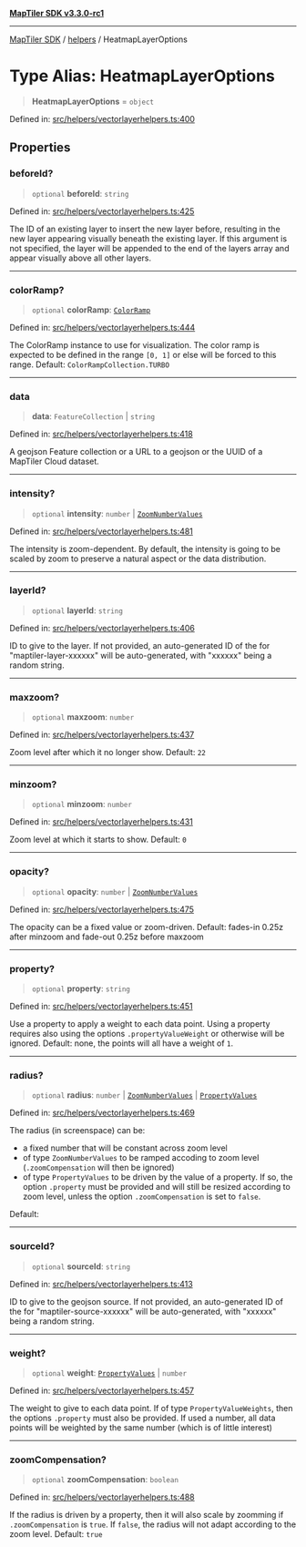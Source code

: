 [**MapTiler SDK v3.3.0-rc1**](../../../../README.md)

***

[MapTiler SDK](../../../../README.md) / [helpers](../README.md) / HeatmapLayerOptions

# Type Alias: HeatmapLayerOptions

> **HeatmapLayerOptions** = `object`

Defined in: [src/helpers/vectorlayerhelpers.ts:400](https://github.com/maptiler/maptiler-sdk-js/blob/d9cb958ebf063ecde2f6f583eb172e5a83460e6a/src/helpers/vectorlayerhelpers.ts#L400)

## Properties

### beforeId?

> `optional` **beforeId**: `string`

Defined in: [src/helpers/vectorlayerhelpers.ts:425](https://github.com/maptiler/maptiler-sdk-js/blob/d9cb958ebf063ecde2f6f583eb172e5a83460e6a/src/helpers/vectorlayerhelpers.ts#L425)

The ID of an existing layer to insert the new layer before, resulting in the new layer appearing
visually beneath the existing layer. If this argument is not specified, the layer will be appended
to the end of the layers array and appear visually above all other layers.

***

### colorRamp?

> `optional` **colorRamp**: [`ColorRamp`](../../../../classes/ColorRamp.md)

Defined in: [src/helpers/vectorlayerhelpers.ts:444](https://github.com/maptiler/maptiler-sdk-js/blob/d9cb958ebf063ecde2f6f583eb172e5a83460e6a/src/helpers/vectorlayerhelpers.ts#L444)

The ColorRamp instance to use for visualization. The color ramp is expected to be defined in the
range `[0, 1]` or else will be forced to this range.
Default: `ColorRampCollection.TURBO`

***

### data

> **data**: `FeatureCollection` \| `string`

Defined in: [src/helpers/vectorlayerhelpers.ts:418](https://github.com/maptiler/maptiler-sdk-js/blob/d9cb958ebf063ecde2f6f583eb172e5a83460e6a/src/helpers/vectorlayerhelpers.ts#L418)

A geojson Feature collection or a URL to a geojson or the UUID of a MapTiler Cloud dataset.

***

### intensity?

> `optional` **intensity**: `number` \| [`ZoomNumberValues`](ZoomNumberValues.md)

Defined in: [src/helpers/vectorlayerhelpers.ts:481](https://github.com/maptiler/maptiler-sdk-js/blob/d9cb958ebf063ecde2f6f583eb172e5a83460e6a/src/helpers/vectorlayerhelpers.ts#L481)

The intensity is zoom-dependent. By default, the intensity is going to be scaled by zoom to preserve
a natural aspect or the data distribution.

***

### layerId?

> `optional` **layerId**: `string`

Defined in: [src/helpers/vectorlayerhelpers.ts:406](https://github.com/maptiler/maptiler-sdk-js/blob/d9cb958ebf063ecde2f6f583eb172e5a83460e6a/src/helpers/vectorlayerhelpers.ts#L406)

ID to give to the layer.
If not provided, an auto-generated ID of the for "maptiler-layer-xxxxxx" will be auto-generated,
with "xxxxxx" being a random string.

***

### maxzoom?

> `optional` **maxzoom**: `number`

Defined in: [src/helpers/vectorlayerhelpers.ts:437](https://github.com/maptiler/maptiler-sdk-js/blob/d9cb958ebf063ecde2f6f583eb172e5a83460e6a/src/helpers/vectorlayerhelpers.ts#L437)

Zoom level after which it no longer show.
Default: `22`

***

### minzoom?

> `optional` **minzoom**: `number`

Defined in: [src/helpers/vectorlayerhelpers.ts:431](https://github.com/maptiler/maptiler-sdk-js/blob/d9cb958ebf063ecde2f6f583eb172e5a83460e6a/src/helpers/vectorlayerhelpers.ts#L431)

Zoom level at which it starts to show.
Default: `0`

***

### opacity?

> `optional` **opacity**: `number` \| [`ZoomNumberValues`](ZoomNumberValues.md)

Defined in: [src/helpers/vectorlayerhelpers.ts:475](https://github.com/maptiler/maptiler-sdk-js/blob/d9cb958ebf063ecde2f6f583eb172e5a83460e6a/src/helpers/vectorlayerhelpers.ts#L475)

The opacity can be a fixed value or zoom-driven.
Default: fades-in 0.25z after minzoom and fade-out 0.25z before maxzoom

***

### property?

> `optional` **property**: `string`

Defined in: [src/helpers/vectorlayerhelpers.ts:451](https://github.com/maptiler/maptiler-sdk-js/blob/d9cb958ebf063ecde2f6f583eb172e5a83460e6a/src/helpers/vectorlayerhelpers.ts#L451)

Use a property to apply a weight to each data point. Using a property requires also using
the options `.propertyValueWeight` or otherwise will be ignored.
Default: none, the points will all have a weight of `1`.

***

### radius?

> `optional` **radius**: `number` \| [`ZoomNumberValues`](ZoomNumberValues.md) \| [`PropertyValues`](PropertyValues.md)

Defined in: [src/helpers/vectorlayerhelpers.ts:469](https://github.com/maptiler/maptiler-sdk-js/blob/d9cb958ebf063ecde2f6f583eb172e5a83460e6a/src/helpers/vectorlayerhelpers.ts#L469)

The radius (in screenspace) can be:
- a fixed number that will be constant across zoom level
- of type `ZoomNumberValues` to be ramped accoding to zoom level (`.zoomCompensation` will then be ignored)
- of type `PropertyValues` to be driven by the value of a property.
  If so, the option `.property` must be provided and will still be resized according to zoom level,
  unless the option `.zoomCompensation` is set to `false`.

Default:

***

### sourceId?

> `optional` **sourceId**: `string`

Defined in: [src/helpers/vectorlayerhelpers.ts:413](https://github.com/maptiler/maptiler-sdk-js/blob/d9cb958ebf063ecde2f6f583eb172e5a83460e6a/src/helpers/vectorlayerhelpers.ts#L413)

ID to give to the geojson source.
If not provided, an auto-generated ID of the for "maptiler-source-xxxxxx" will be auto-generated,
with "xxxxxx" being a random string.

***

### weight?

> `optional` **weight**: [`PropertyValues`](PropertyValues.md) \| `number`

Defined in: [src/helpers/vectorlayerhelpers.ts:457](https://github.com/maptiler/maptiler-sdk-js/blob/d9cb958ebf063ecde2f6f583eb172e5a83460e6a/src/helpers/vectorlayerhelpers.ts#L457)

The weight to give to each data point. If of type `PropertyValueWeights`, then the options `.property`
must also be provided. If used a number, all data points will be weighted by the same number (which is of little interest)

***

### zoomCompensation?

> `optional` **zoomCompensation**: `boolean`

Defined in: [src/helpers/vectorlayerhelpers.ts:488](https://github.com/maptiler/maptiler-sdk-js/blob/d9cb958ebf063ecde2f6f583eb172e5a83460e6a/src/helpers/vectorlayerhelpers.ts#L488)

If the radius is driven by a property, then it will also scale by zoomming if `.zoomCompensation` is `true`.
If `false`, the radius will not adapt according to the zoom level.
Default: `true`
